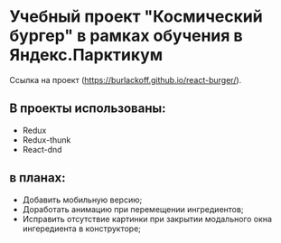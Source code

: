 # Учебный проект "Космический бургер" в рамках обучения в Яндекс.Парктикум

Ссылка на проект (https://burlackoff.github.io/react-burger/).

## В проекты использованы:

- Redux
- Redux-thunk
- React-dnd

## в планах:

- Добавить мобильную версию;
- Доработать анимацию при перемещении ингредиентов;
- Исправить отсутствие картинки при закрытии модального окна ингередиента в конструкторе;
